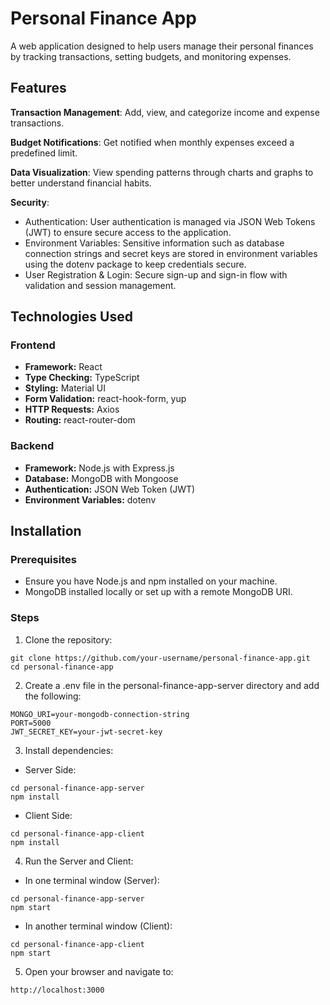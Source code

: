 # Personal Finance App
A web application designed to help users manage their personal finances by tracking transactions, setting budgets, and monitoring expenses.


## **Features**

**Transaction Management**: Add, view, and categorize income and expense transactions.

**Budget Notifications**: Get notified when monthly expenses exceed a predefined limit.

**Data Visualization**: View spending patterns through charts and graphs to better understand financial habits.

**Security**: 
  - Authentication: User authentication is managed via JSON Web Tokens (JWT) to ensure secure access to the application.
  - Environment Variables: Sensitive information such as database connection strings and secret keys are stored in environment variables using the dotenv package to keep credentials secure.
  - User Registration & Login: Secure sign-up and sign-in flow with validation and session management.


## **Technologies Used**

### **Frontend**
- **Framework:** React
- **Type Checking:** TypeScript
- **Styling:** Material UI
- **Form Validation:** react-hook-form, yup
- **HTTP Requests:** Axios
- **Routing:** react-router-dom

### **Backend**
- **Framework:** Node.js with Express.js
- **Database:** MongoDB with Mongoose
- **Authentication:** JSON Web Token (JWT)
- **Environment Variables:** dotenv

## Installation
### Prerequisites
 - Ensure you have Node.js and npm installed on your machine.
 - MongoDB installed locally or set up with a remote MongoDB URI.

### Steps
1. Clone the repository:
  ```
  git clone https://github.com/your-username/personal-finance-app.git
  cd personal-finance-app
  ```

2. Create a .env file in the personal-finance-app-server directory and add the following:
  ```
  MONGO_URI=your-mongodb-connection-string
  PORT=5000
  JWT_SECRET_KEY=your-jwt-secret-key
  ```

3. Install dependencies:

- Server Side:
```
cd personal-finance-app-server
npm install
```
- Client Side:
```
cd personal-finance-app-client
npm install
```

4. Run the Server and Client:

- In one terminal window (Server):
```
cd personal-finance-app-server
npm start
```
- In another terminal window (Client):
```
cd personal-finance-app-client
npm start
```
5. Open your browser and navigate to:
```
http://localhost:3000
```
